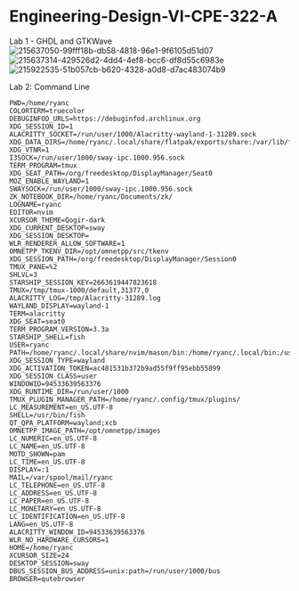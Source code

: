 # Engineering-Design-VI-CPE-322-A
Lab 1 - GHDL and GTKWave
![215637050-99fff18b-db58-4818-96e1-9f6105d51d07](https://user-images.githubusercontent.com/98351372/236329742-a78acd64-a226-4075-8399-215501ab1de5.jpg)
![215637314-429526d2-4dd4-4ef8-bcc6-df8d55c6983e](https://user-images.githubusercontent.com/98351372/236329770-0846ec9e-43f4-48e6-8c84-b37f7f037b57.jpg)
![215922535-51b057cb-b620-4328-a0d8-d7ac483074b9](https://user-images.githubusercontent.com/98351372/236329787-35f6bf79-2892-4d36-a3cd-b504d3c0e614.jpg)

Lab 2: Command Line
```auto
PWD=/home/ryanc
COLORTERM=truecolor
DEBUGINFOD_URLS=https://debuginfod.archlinux.org 
XDG_SESSION_ID=1
ALACRITTY_SOCKET=/run/user/1000/Alacritty-wayland-1-31289.sock
XDG_DATA_DIRS=/home/ryanc/.local/share/flatpak/exports/share:/var/lib/flatpak/exports/share:/home/ryanc/.local/share/flatpak/exports/share:/var/lib/flatpak/exports/share:/home/ryanc/.local/share/flatpak/exports/share:/var/lib/flatpak/exports/share:/home/ryanc/.local/share/flatpak/exports/share:/var/lib/flatpak/exports/share:/usr/local/share:/usr/share
XDG_VTNR=1
I3SOCK=/run/user/1000/sway-ipc.1000.956.sock
TERM_PROGRAM=tmux
XDG_SEAT_PATH=/org/freedesktop/DisplayManager/Seat0
MOZ_ENABLE_WAYLAND=1
SWAYSOCK=/run/user/1000/sway-ipc.1000.956.sock
ZK_NOTEBOOK_DIR=/home/ryanc/Documents/zk/
LOGNAME=ryanc
EDITOR=nvim
XCURSOR_THEME=Qogir-dark
XDG_CURRENT_DESKTOP=sway
XDG_SESSION_DESKTOP=
WLR_RENDERER_ALLOW_SOFTWARE=1
OMNETPP_TKENV_DIR=/opt/omnetpp/src/tkenv
XDG_SESSION_PATH=/org/freedesktop/DisplayManager/Session0
TMUX_PANE=%2
SHLVL=3
STARSHIP_SESSION_KEY=2663619447823618
TMUX=/tmp/tmux-1000/default,31377,0
ALACRITTY_LOG=/tmp/Alacritty-31289.log
WAYLAND_DISPLAY=wayland-1
TERM=alacritty
XDG_SEAT=seat0
TERM_PROGRAM_VERSION=3.3a
STARSHIP_SHELL=fish
USER=ryanc
PATH=/home/ryanc/.local/share/nvim/mason/bin:/home/ryanc/.local/bin:/usr/local/sbin:/usr/local/bin:/usr/bin:/var/lib/flatpak/exports/bin:/usr/lib/jvm/default/bin:/opt/omnetpp/bin:/usr/bin/site_perl:/usr/bin/vendor_perl:/usr/bin/core_perl
XDG_SESSION_TYPE=wayland
XDG_ACTIVATION_TOKEN=ac481531b372b9ad55f9ff95ebb55899
XDG_SESSION_CLASS=user
WINDOWID=94533639563376
XDG_RUNTIME_DIR=/run/user/1000
TMUX_PLUGIN_MANAGER_PATH=/home/ryanc/.config/tmux/plugins/
LC_MEASUREMENT=en_US.UTF-8
SHELL=/usr/bin/fish
QT_QPA_PLATFORM=wayland;xcb
OMNETPP_IMAGE_PATH=/opt/omnetpp/images
LC_NUMERIC=en_US.UTF-8
LC_NAME=en_US.UTF-8
MOTD_SHOWN=pam
LC_TIME=en_US.UTF-8
DISPLAY=:1
MAIL=/var/spool/mail/ryanc
LC_TELEPHONE=en_US.UTF-8
LC_ADDRESS=en_US.UTF-8
LC_PAPER=en_US.UTF-8
LC_MONETARY=en_US.UTF-8
LC_IDENTIFICATION=en_US.UTF-8
LANG=en_US.UTF-8
ALACRITTY_WINDOW_ID=94533639563376
WLR_NO_HARDWARE_CURSORS=1
HOME=/home/ryanc
XCURSOR_SIZE=24
DESKTOP_SESSION=sway
DBUS_SESSION_BUS_ADDRESS=unix:path=/run/user/1000/bus
BROWSER=qutebrowser
```

